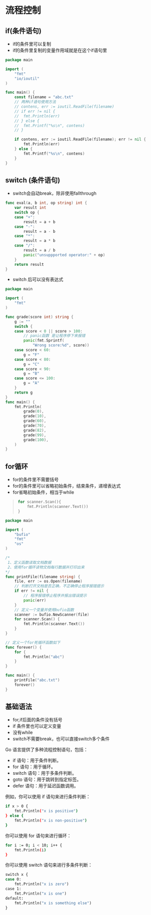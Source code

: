 # 流程控制

## if(条件语句)
- if的条件里可以复制
- if的条件里复制的变量作用域就是在这个if语句里
```go
package main

import (
	"fmt"
	"io/ioutil"
)

func main() {
	const filename = "abc.txt"
	// 两种if语句使用方法
	// contens, err := ioutil.ReadFile(filename)
	// if err != nil {
	// 	fmt.Println(err)
	// } else {
	// 	fmt.Printf("%s\n", contens)
	// }

	if contens, err := ioutil.ReadFile(filename); err != nil {
		fmt.Println(err)
	} else {
		fmt.Printf("%s\n", contens)
	}
}
```

## switch (条件语句)
- switch会自动break，除非使用fallthrough
```go
func eval(a, b int, op string) int {
	var result int
	switch op {
	case "+":
		result = a + b
	case "-":
		result = a - b
	case "*":
		result = a * b
	case "/":
		result = a / b
		panic("unsuppported operator:" + op)
	}
	return result
}
```

- switch 后可以没有表达式
```go
package main

import (
	"fmt"
)

func grade(score int) string {
	g := ""
	switch {
	case score < 0 || score > 100:
        // panic函数 是让程序停下来报错
		panic(fmt.Sprintf(
			"Wrong score:%d", score))
	case score < 60:
		g = "F"
	case score < 80:
		g = "C"
	case score < 90:
		g = "B"
	case score <= 100:
		g = "A"
	}
	return g
}
func main() {
	fmt.Println(
		grade(0),
		grade(10),
		grade(60),
		grade(70),
		grade(82),
		grade(99),
		grade(100),
	)
}
```

## for循环
- for的条件里不需要括号
- for的条件里可以省略初始条件，结束条件，递增表达式
- for省略初始条件，相当于while
>```go
> for scanner.Scan(){
>     fmt.Println(scanner.Text())
>}
>```

```go
package main

import (
	"bufio"
	"fmt"
	"os"
)

/*
 1、定义函数读取文档数据
 2、使用for循环读物文档每行数据并打印出来
*/
func printFile(filename string) {
	file, err := os.Open(filename)
	// 判断打开文档是否正确，不正确停止程序报错提示
	if err != nil {
		// 程序报错停止程序并报出错误提示
		panic(err)
	}
	// 定义一个变量并使用bufio函数
	scanner := bufio.NewScanner(file)
	for scanner.Scan() {
		fmt.Println(scanner.Text())
	}
}

// 定义一个for死循环函数如下
func forever() {
	for {
		fmt.Println("abc")
	}
}

func main() {
	printFile("abc.txt")
	forever()
}
```

## 基础语法
- for,if后面的条件没有括号
- if 条件里也可以定义变量
- 没有while
- switch不需要break，也可以直接switch多个条件


Go 语言提供了多种流程控制语句，包括：
- if 语句：用于条件判断。
- for 语句：用于循环。
- switch 语句：用于多条件判断。
- goto 语句：用于跳转到指定标签。
- defer 语句：用于延迟函数调用。

例如，你可以使用 if 语句来进行条件判断：
```sh
if x > 0 {
    fmt.Println("x is positive")
} else {
    fmt.Println("x is non-positive")
}
```
你可以使用 for 语句来进行循环：
```sh
for i := 0; i < 10; i++ {
    fmt.Println(i)
}
```
你可以使用 switch 语句来进行多条件判断：
```sh
switch x {
case 0:
    fmt.Println("x is zero")
case 1:
    fmt.Println("x is one")
default:
    fmt.Println("x is something else")
}
```